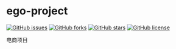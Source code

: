 # ego-project

[![GitHub issues](https://img.shields.io/github/issues/mingtingouyang/ego-project)](https://github.com/mingtingouyang/ego-project/issues)
[![GitHub forks](https://img.shields.io/github/forks/mingtingouyang/ego-project)](https://github.com/mingtingouyang/ego-project/network)
[![GitHub stars](https://img.shields.io/github/stars/mingtingouyang/ego-project)](https://github.com/mingtingouyang/ego-project/stargazers)
[![GitHub license](https://img.shields.io/github/license/mingtingouyang/ego-project)](https://github.com/mingtingouyang/ego-project/blob/master/LICENSE)

电商项目
